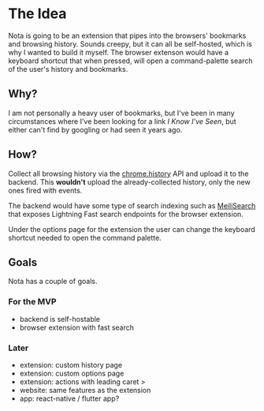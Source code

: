 # The Idea

Nota is going to be an extension that pipes into the browsers' bookmarks and
browsing history. Sounds creepy, but it can all be self-hosted, which is why I
wanted to build it myself. The browser extenson would have a keyboard shortcut
that when pressed, will open a command-palette search of the user's history and
bookmarks.

## Why?

I am not personally a heavy user of bookmarks, but I've been in many
circumstances where I've been looking for a link _I Know I've Seen_, but either
can't find by googling or had seen it years ago.

## How?

Collect all browsing history via the [chrome.history](https://developer.chrome.com/docs/extensions/reference/history/)
API and upload it to the backend. This **wouldn't** upload the already-collected
history, only the new ones fired with events.

The backend would have some type of search indexing such as [MeiliSearch](https://github.com/meilisearch/MeiliSearch)
that exposes Lightning Fast search endpoints for the browser extension.

Under the options page for the extension the user can change the keyboard
shortcut needed to open the command palette.

## Goals

Nota has a couple of goals.

### For the MVP

- backend is self-hostable
- browser extension with fast search

### Later

- extension: custom history page
- extension: custom options page
- extension: actions with leading caret >
- website: same features as the extension
- app: react-native / flutter app?

